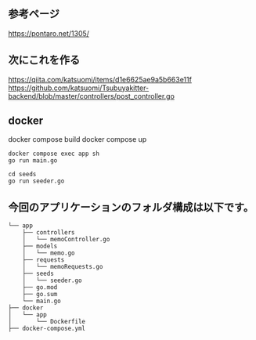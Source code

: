 ## 参考ページ
https://pontaro.net/1305/


## 次にこれを作る
https://qiita.com/katsuomi/items/d1e6625ae9a5b663e11f
https://github.com/katsuomi/Tsubuyakitter-backend/blob/master/controllers/post_controller.go

## docker
docker compose build
docker compose up
```
docker compose exec app sh
go run main.go
```
```
cd seeds
go run seeder.go
```

## 今回のアプリケーションのフォルダ構成は以下です。
```
└── app
    ├── controllers
    │   └── memoController.go
    ├── models
    │   └── memo.go
    ├── requests
    │   └── memoRequests.go
    ├── seeds
    │   └── seeder.go
    ├── go.mod
    ├── go.sum
    └── main.go
├── docker
│   └── app
│       └── Dockerfile
├── docker-compose.yml
```
